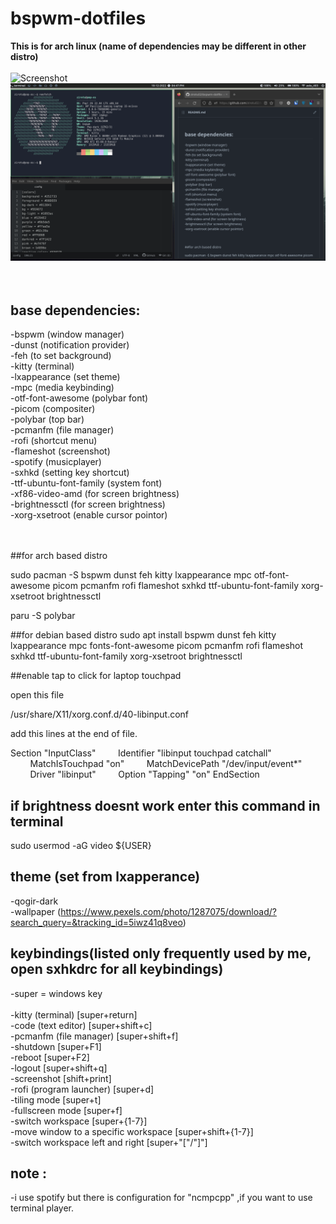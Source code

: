 # bspwm-dotfiles

**This is for arch linux (name of dependencies may be different in other distro)**
<br /><br />
![Screenshot](neofetch.png) <br/>
![Screenshot](show.png)<br />
<br /><br />
## base dependencies:
-bspwm                  (window manager)<br />
-dunst                  (notification provider)<br />
-feh                    (to set background)<br />
-kitty                  (terminal)<br />
-lxappearance           (set theme)<br />
-mpc                    (media keybinding)<br />
-otf-font-awesome       (polybar font)<br />
-picom                  (compositer)<br />
-polybar                (top bar)<br />
-pcmanfm                (file manager)<br />
-rofi                   (shortcut menu)<br />
-flameshot                  (screenshot)<br />
-spotify                (musicplayer)<br />
-sxhkd                  (setting key shortcut)<br />
-ttf-ubuntu-font-family (system font)<br />
-xf86-video-amd       (for screen brightness)<br />
-brightnessctl       (for screen brightness)<br />
-xorg-xsetroot		(enable cursor pointor)<br />
<br /><br />

##for arch based distro

sudo pacman -S bspwm dunst feh kitty lxappearance mpc otf-font-awesome picom pcmanfm rofi flameshot sxhkd ttf-ubuntu-font-family xorg-xsetroot brightnessctl

paru -S polybar

##for debian based distro
sudo apt install bspwm dunst feh kitty lxappearance mpc fonts-font-awesome picom pcmanfm rofi flameshot sxhkd ttf-ubuntu-font-family xorg-xsetroot brightnessctl

##enable tap to click for laptop touchpad

open this file

  /usr/share/X11/xorg.conf.d/40-libinput.conf

add this lines at the end of file.

Section "InputClass"
        Identifier "libinput touchpad catchall"
        MatchIsTouchpad "on"
        MatchDevicePath "/dev/input/event*"
        Driver "libinput"
        Option "Tapping" "on"
EndSection

## if brightness doesnt work enter this command in terminal

sudo usermod -aG video ${USER}


## theme (set from lxapperance)
-qogir-dark <br />
-wallpaper (https://www.pexels.com/photo/1287075/download/?search_query=&tracking_id=5iwz41q8veo)

## keybindings(listed only frequently used by me, open sxhkdrc for all keybindings)
-super = windows key
<br/><br/>
-kitty (terminal) [super+return] <br />
-code (text editor) [super+shift+c] <br />
-pcmanfm (file manager) [super+shift+f] <br />
-shutdown [super+F1] <br />
-reboot [super+F2] <br />
-logout [super+shift+q] <br />
-screenshot [shift+print] <br />
-rofi (program launcher) [super+d] <br />
-tiling mode [super+t] <br />
-fullscreen mode [super+f] <br />
-switch workspace [super+{1-7}] <br />
-move window to a specific workspace [super+shift+{1-7}] <br />
-switch workspace left and right [super+"["/"]"]<br />
## note :
-i use spotify but there is configuration for "ncmpcpp" ,if you want to use terminal player.
